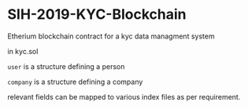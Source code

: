 # SIH-2019-KYC-Blockchain
Etherium blockchain contract for a kyc data managment system

in kyc.sol

`user` is a structure defining a person

`company` is a structure defining a company

relevant fields can be mapped to various index files as per requirement.


 
